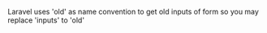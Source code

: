 Laravel uses 'old' as name convention to get old inputs of form
so you may replace 'inputs' to 'old'  